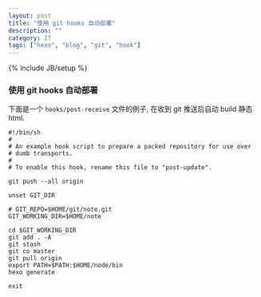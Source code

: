 ```yaml
---
layout: post
title: "使用 git hooks 自动部署"
description: ""
category: IT
tags: ["hexo", "blog", "git", "hook"]
---
```

{% include JB/setup %}
### 使用 git hooks 自动部署

下面是一个 `hooks/post-receive` 文件的例子, 在收到 git 推送后自动 build 静态 html.
<!-- more -->

```shell
#!/bin/sh
#
# An example hook script to prepare a packed repository for use over
# dumb transports.
#
# To enable this hook, rename this file to "post-update".

git push --all origin

unset GIT_DIR

# GIT_REPO=$HOME/git/note.git
GIT_WORKING_DIR=$HOME/note

cd $GIT_WORKING_DIR
git add . -A
git stash
git co master
git pull origin
export PATH=$PATH:$HOME/node/bin
hexo generate

exit 
```
